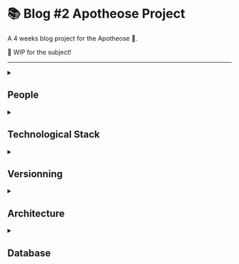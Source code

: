 # 📚 Blog #2 Apotheose Project

A 4 weeks blog project for the Apotheose 💪. 

🚧  WIP for the subject!

---

<details>

<summary>

## People
</summary>


### 🎓 Team members

| 🎨 FRONT                   | 🔧 BACK                           |
| ------------------------ | ---------------------------- |
| Laetitia BERTOMEU     | Mahamat Ismail IBRAHIM |
| Mathilde MORELLON  | Alexandre JOLIET              |

<br>

### 🧢 Roles

| Product Owner            | Scrum Master           | Git Master            | Lead Dev Back                   |
| ------------------------ | ---------------------- | --------------------| -----------------------------|
| Mathilde MORELLON  | Laetitia BERTOMEU   | Alexandre JOLIET | Mahamat Ismail IBRAHIM |

</details>


<details>

<summary>

## Technological Stack
</summary>

|🎨 FRONT     |🔧 BACK        |
|---------------|----------------|
| HTML / CSS  | NodeJS          |
| JavaScript     | Express          |
| TypeScript?   | EJS                |
| Tailwind ?      | PostgresSQL |

</details>


<details>

<summary>

## Versionning
</summary>


### MVP



### V2 + Vx

- v1 -> Homepage , Menu, List of articles, categories page, a login page, an admin page
- v2 -> Add comments, Option to indicate whether the article has been read or not (highlight ?), Carrousel photos (homepage)
- v3 -> Add images, Search bar, Music app, a page of forgotten password 




## Target


## Browsers

- All (Some features may not work with Internet Explorer)


</details>



<details>

<summary>

## Architecture
</summary>

### 🌳 Tree structure

[https://www.gloomaps.com/felypiHoKZ](https://www.gloomaps.com/felypiHoKZ
)
### 🚗  Routes

**Main**:
- Home: `'/'`
- A propos: `/about`
<br>


**Articles**:
- Articles: `/articles`
- Article: `/article/:id`
<br>


**Categories**:
- Categories: `/categories`
- Articles of one category: `/category/articles`
<br>


**Favorites**:
- Favorites: `/favorites`


**Account**
- Connexion: `/login`
- Account: `/account`
- New article: `/admin/create`
- Draft: `/admin/draft`
- Account Management: `/admin/users`


**Social Media**
- FB: `/#`
- Instagram: `/#`


</details>


<details>

<summary>

## Database
</summary>

### MLD
- user(<ins>**id**</ins>, last_name, first_name, avatar, mail, pseudo, password, #role)
- article(<ins>**id**</ins>, title, description, content, image, created_date, #admin)
- article_has_category(#article, #category)
- category(<ins>**id**</ins>, label, #article)
- comment(<ins>**id**</ins>, content, created_date, #article, #user)
- role(<ins>**id**</ins>, label)


</details>